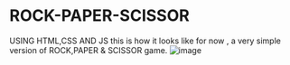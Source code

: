 # ROCK-PAPER-SCISSOR
USING HTML,CSS AND JS
this is how it looks like for now , a very simple version of ROCK,PAPER & SCISSOR game.
![image](https://github.com/tayyabaarooj/ROCK-PAPER-SCISSOR/assets/106014900/8aa126dc-6f8a-403d-875a-85b8173bb025)
